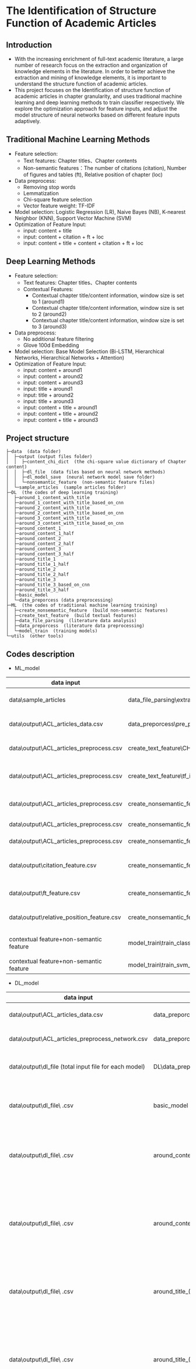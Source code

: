 # The Identification of Structure Function of Academic Articles

## Introduction
* With the increasing enrichment of full-text academic literature, a large number of research focus on the extraction and organization of knowledge elements in the literature. In order to better achieve the extraction and mining of knowledge elements, it is important to understand the structure function of academic articles.
* This project focuses on the Identification of structure function of academic articles in chapter granularity, and uses traditional machine learning and deep learning methods to train classifier respectively. We explore the optimization approach for feature inputs, and adjust the model structure of neural networks based on different feature inputs adaptively.

## Traditional Machine Learning Methods
* Feature selection: 
  * Text features: Chapter titles、Chapter contents
  * Non-semantic features：The number of citations (citation), Number of figures and tables (ft), Relative position of chapter (loc)
* Data preprocess: 
  * Removing stop words
  * Lemmatization
  * Chi-square feature selection
  * Vector feature weight: TF-IDF
* Model selection: Logistic Regression (LR), Naive Bayes (NB), K-nearest Neighbor (KNN), Support Vector Machine (SVM)
* Optimization of Feature Input: 
  * input: content + title
  * input: content + citation + ft + loc
  * input: content + title + content + citation + ft + loc

## Deep Learning Methods
* Feature selection:
  * Text features: Chapter titles、Chapter contents
  * Contextual Features:
    * Contextual chapter title/content information, window size is set to 1 (around1)
    * Contextual chapter title/content information, window size is set to 2 (around2)
    * Contextual chapter title/content information, window size is set to 3 (around3)
* Data preprocess: 
  * No additional feature filtering
  * Glove 100d Embedding
* Model selection: Base Model Selection (Bi-LSTM, Hierarchical Networks, Hierarchical Networks + Attention)
* Optimization of Feature Input: 
  * input: content + around1
  * input: content + around2
  * input: content + around3
  * input: title + around1
  * input: title + around2
  * input: title + around3
  * input: content + title + around1
  * input: content + title + around2
  * input: content + title + around3

## Project structure
    ├─data  (data folder)
    │  ├─output (output files folder)
    │  │  ├─content_chi_dict  (the chi-square value dictionary of Chapter content)
    │  │  ├─dl_file  (data files based on neural network methods)
    │  │  ├─dl_model_save  (neural network model save folder)
    │  │  └─nonsemantic_feature  (non-semantic feature files)
    │  └─sample_articles  (sample articles folder)
    ├─DL  (the codes of deep learning training)
    │  ├─around_1_content_with_title
    │  ├─around_1_content_with_title_based_on_cnn
    │  ├─around_2_content_with_title
    │  ├─around_2_content_with_title_based_on_cnn
    │  ├─around_3_content_with_title
    │  ├─around_3_content_with_title_based_on_cnn
    │  ├─around_content_1
    │  ├─around_content_1_half
    │  ├─around_content_2
    │  ├─around_content_2_half
    │  ├─around_content_3
    │  ├─around_content_3_half
    │  ├─around_title_1
    │  ├─around_title_1_half
    │  ├─around_title_2
    │  ├─around_title_2_half
    │  ├─around_title_3
    │  ├─around_title_3_based_on_cnn
    │  ├─around_title_3_half
    │  ├─basic_model
    │  └─data_preporcess (data preprocessing)
    ├─ML  (the codes of traditional machine learning training)
    │  ├─create_nonsemantic_feature  (build non-semantic features)
    │  ├─create_text_feature  (build textual features)
    │  ├─data_file_parsing  (literature data analysis)
    │  ├─data_preporcess  (literature data preprocessing)
    │  └─model_train  (training models)
    └─utils  (other tools)

## Codes description
* ML_model

<style>
table th:first-of-type {
	width: 100px;
}
</style>

data input  | code files | data output | description
 ----- | ----- | ----- | -----
data\sample_articles  | data_file_parsing\extract_section_info.py | data\output\ACL_articles_data.csv | extracting the information of articles
data\output\ACL_articles_data.csv  | data_preporcess\pre_process.py | data\output\ACL_articles_preprocess.csv | preprocessing text information
data\output\ACL_articles_preprocess.csv | create_text_feature\CHI_calculate.py | data\output\CHI-40%-new.txt | acquiring chi-square value dictionary
data\output\ACL_articles_preprocess.csv  | create_text_feature\tf_idf_calculate.py | data\output\tfidf-vector-content.csv | acquiring text vectors of chapter content
data\output\ACL_articles_preprocess.csv  | create_nonsemantic_feature\citation_feature.py | data\output\citation_feature.csv | acquiring the feature of citation
data\output\ACL_articles_preprocess.csv  | create_nonsemantic_feature\ft_feature.py | data\output\ft_feature.csv | acquiring the feature of ft
data\output\ACL_articles_preprocess.csv  | create_nonsemantic_feature\relative_position_feature.py | data\output\relative_position_feature.csv | acquiring the feature of loc
data\output\citation_feature.csv  | create_nonsemantic_feature\create_random.py | data\output\nonsemantic_feature\citation-100.csv | generating feature vectors of citation
data\output\ft_feature.csv  | create_nonsemantic_feature\create_random.py | data\output\nonsemantic_feature\ft-100.csv | generating feature vectors of ft
data\output\relative_position_feature.csv  | create_nonsemantic_feature\create_random.py | data\output\nonsemantic_feature\loc-100.csv | generating feature vectors of loc
contextual feature+non-semantic feature | model_train\train_classifier.py | \ | training model(LR、NB、KNN)
contextual feature+non-semantic feature  | model_train\train_svm_classifier.py | \ | training model(SVM)

* DL_model

data input  | code files | data output | description
 ----- | ----- | ----- | -----
data\output\ACL_articles_data.csv  | data_preporcess\pre_process_network.py | data\output\ACL_articles_preprocess_network.csv | preprocessing text information
data\output\ACL_articles_preprocess_network.csv  | data_preporcess\create_around_data.py | data\output\dl_file (Input data of deep learning models) | generating total input file(.csv)
data\output\dl_file (total input file for each model) | DL\data_preporcess\split_data.py | data\output\dl_file (training validing and testing files) | generating data files after data division(.csv)
data\output\dl_file\\ .csv  | basic_model | model.pkl | base neural network model training (Bi-LSTM, HAN, HAN+Attention, CNN)
data\output\dl_file\\ .csv  | around_content_(1/2/3) | model.pkl | based on chapter content, fusing contextual information with different window sizes
data\output\dl_file\\ .csv  | around_content_(1/2/3)_half | model.pkl | based on chapter content, fusing contextual information with different window sizes (forward chapters or backward chapters)
data\output\dl_file\\ .csv  | around_title_(1/2/3) | model.pkl | based on chapter title, fusing contextual information with different window sizes
data\output\dl_file\\ .csv  | around_title_(1/2/3)_half | model.pkl | based on chapter title, fusing contextual information with different window sizes (forward chapters or backward chapters)
data\output\dl_file\\ .csv  | around_title_3_based_on_cnn | model.pkl | based on the chapter title, the fusion window size of contextual information is set to 3, and the cnn model is adopted as the fusion model
data\output\dl_file\\ .csv  | around_(1/2/3)_content_with_title | model.pkl | based on chapter title and content，fusing contextual information with different window sizes
data\output\dl_file\\ .csv  | around_(1/2/3)_content_with_title_based_on_cnn | model.pkl | based on chapter title and content，fusing contextual information with different window sizes, and the cnn model is adopted as the fusion model

## Operating environment
* python==3.8.10
* pytorch==1.9.0
* cuda==10.0.130
* cudatoolkit==10.2.89
* libsvm==3.25
* scikit-learn==0.24.2
* nltk==3.6.2
* prefetch-generator==1.0.1

## Operating instructions
* glove 100d Link https://pan.baidu.com/s/1zcgfnqTl5uElMvUh6tYg_A (ybse) After downloading, put the file in the fold (data\output\dl_file).
* Run train_classifier.py, the default is the LR model, you can change the model by setting the classifier parameter in line 116, and the training result defaults to five-fold cross-validation.
* In all the code folders of the neural network, train_me.py is the model training script, apply_model.py is the model testing script, please run separately, and the generated model is saved in data\output\dl_model_save.
* All scripts should be run in the folder where it is located.
* Note when running the ML\create_text_feature\tf_idf_calculate.py script, you need to refer to https://blog.csdn.net/weixin_30711917/article/details/95900602 to make a simple modification to the text.py script in site-packages\sklearn\feature_extraction to ensure correct string slicing when using the TfidfVectorizer function.

## Citation
Please cite the following paper if you use this codes and dataset in your work.

>Bowen Ma, Chengzhi Zhang, Yuzhuo Wang, Sanhong Deng. Enhancing Identification of Structure Function of Academic Articles Using Contextual Information. Scientometrics, 2022, 127(2): 885–925. [[doi]](https://doi.org/10.1007/s11192-021-04225-1)  [[arXiv]](http://arxiv.org/abs/2111.14110)
